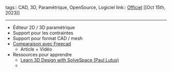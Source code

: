 tags:: CAD, 3D, Paramétrique, OpenSource, Logiciel
link:: [Officiel](https://solvespace.com/index.pl) 
[[Oct 15th, 2023]]
***

- Éditeur 2D / 3D paramétrique
- Support pour les contraintes
- Support pour format CAD / mesh
- [Comparaison avec Freecad](https://hackaday.com/2020/07/16/freecad-vs-solvespace/)
	- Article + Vidéo
- Ressources pour apprendre
	- [Learn 3D Design with SolveSpace (Paul Lutus)](https://www.youtube.com/watch?v=IlY1YFid8HA)
	-
